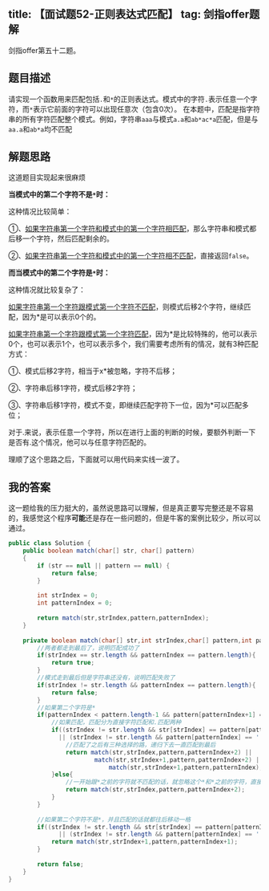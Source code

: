 title: 【面试题52-正则表达式匹配】
tag: 剑指offer题解
---
剑指offer第五十二题。
<!-- more -->

## 题目描述

请实现一个函数用来匹配包括`.`和`*`的正则表达式。模式中的字符`.`表示任意一个字符，而`*`表示它前面的字符可以出现任意次（包含0次）。 在本题中，匹配是指字符串的所有字符匹配整个模式。例如，字符串`aaa`与模式`a.a`和`ab*ac*a`匹配，但是与`aa.a`和`ab*a`均不匹配

## 解题思路

这道题目实现起来很麻烦

**当模式中的第二个字符不是`*`时：**

这种情况比较简单：

①、<u>如果字符串第一个字符和模式中的第一个字符相匹配</u>，那么字符串和模式都后移一个字符，然后匹配剩余的。

②、<u>如果字符串第一个字符和模式中的第一个字符相不匹配</u>，直接返回`false`。


**而当模式中的第二个字符是`*`时：**

这种情况就比较复杂了：

<u>如果字符串第一个字符跟模式第一个字符不匹配</u>，则模式后移2个字符，继续匹配，因为*是可以表示0个的。

<u>如果字符串第一个字符跟模式第一个字符匹配</u>，因为*是比较特殊的，他可以表示0个，也可以表示1个，也可以表示多个，我们需要考虑所有的情况，就有3种匹配方式：

①、模式后移2字符，相当于x*被忽略，字符不后移；

②、字符串后移1字符，模式后移2字符；

③、字符串后移1字符，模式不变，即继续匹配字符下一位，因为*可以匹配多位；

对于.来说，表示任意一个字符，所以在进行上面的判断的时候，要额外判断一下是否有.这个情况，他可以与任意字符匹配的。

理顺了这个思路之后，下面就可以用代码来实线一波了。

## 我的答案

这一题给我的压力挺大的，虽然说思路可以理解，但是真正要写完整还是不容易的，我感觉这个程序**可能**还是存在一些问题的，但是牛客的案例比较少，所以可以通过。

```java
public class Solution {
    public boolean match(char[] str, char[] pattern)
    {
        if (str == null || pattern == null) {
            return false;
        }
        
        int strIndex = 0;
        int patternIndex = 0;
        
        return match(str,strIndex,pattern,patternIndex);
    }
    
    private boolean match(char[] str,int strIndex,char[] pattern,int patternIndex){
        //两者都走到最后了，说明匹配成功了
        if(strIndex == str.length && patternIndex == pattern.length){
            return true;
        }
        //模式走到最后但是字符串还没有，说明匹配失败了
        if(strIndex != str.length && patternIndex == pattern.length){
            return false;
        }
        //如果第二个字符是*
        if(patternIndex < pattern.length-1 && pattern[patternIndex+1] == '*'){
            //如果匹配，匹配分为直接字符匹配和.匹配两种
            if((strIndex != str.length && str[strIndex] == pattern[patternIndex]) 
              || (strIndex != str.length && pattern[patternIndex] == '.')){
                //匹配了之后有三种选择的路，递归下去一直匹配到最后
                return match(str,strIndex,pattern,patternIndex+2) ||
                        match(str,strIndex+1,pattern,patternIndex+2) || 
                            match(str,strIndex+1,pattern,patternIndex);
            }else{
                //一开始跟*之前的字符就不匹配的话，就忽略这个*和*之前的字符，直接尝试匹配下个字符
                return match(str,strIndex,pattern,patternIndex+2);
            }
        }
        
        //如果第二个字符不是*，并且匹配的话就都往后移动一格
        if((strIndex != str.length && str[strIndex] == pattern[patternIndex]) 
              || (strIndex != str.length && pattern[patternIndex] == '.')){
            return match(str,strIndex+1,pattern,patternIndex+1);
        }
        
        return false;
    }
}
```
